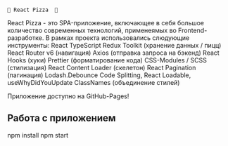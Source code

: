                                                                                🍕 React Pizza  🍕
React Pizza - это SPA-приложение, включающее в себя большое количество современных технологий, применеямых во Frontend-разработке. 
В рамках проекта использовались слюдующие инструменты:
React 
TypeScript
Redux Toolkit (хранение данных / пицц)
React Router v6 (навигация)
Axios (отправка запроса на бэкенд)
React Hooks (хуки)
Prettier (форматирование кода)
CSS-Modules / SCSS (стилизация)
React Content Loader (скелетон)
React Pagination (пагинация)
Lodash.Debounce
Code Splitting, React Loadable, useWhyDidYouUpdate
ClassNames (объединение стилей)

Приложение доступно на GitHub-Pages! 
 
## Работа с приложением
 
 npm install
 npm start
 
